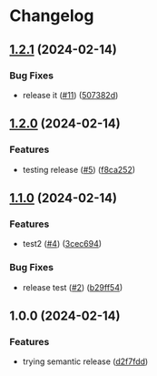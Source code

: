 # Changelog

## [1.2.1](https://github.com/ixxeL-actions/actions/compare/v1.2.0...v1.2.1) (2024-02-14)


### Bug Fixes

* release it ([#11](https://github.com/ixxeL-actions/actions/issues/11)) ([507382d](https://github.com/ixxeL-actions/actions/commit/507382d8f36aaea181db99047d99d60ffddc47d6))

## [1.2.0](https://github.com/ixxeL-actions/actions/compare/v1.1.0...v1.2.0) (2024-02-14)


### Features

* testing release ([#5](https://github.com/ixxeL-actions/actions/issues/5)) ([f8ca252](https://github.com/ixxeL-actions/actions/commit/f8ca2526dbd61ad876608dd5525781dcdd58591d))

## [1.1.0](https://github.com/ixxeL-actions/actions/compare/v1.0.0...v1.1.0) (2024-02-14)


### Features

* test2 ([#4](https://github.com/ixxeL-actions/actions/issues/4)) ([3cec694](https://github.com/ixxeL-actions/actions/commit/3cec6941af6358580e54ca24116b2e124fda64fb))


### Bug Fixes

* release test ([#2](https://github.com/ixxeL-actions/actions/issues/2)) ([b29ff54](https://github.com/ixxeL-actions/actions/commit/b29ff54558f885700078dd5807638666e1224be2))

## 1.0.0 (2024-02-14)


### Features

* trying semantic release ([d2f7fdd](https://github.com/ixxeL-actions/actions/commit/d2f7fdd10fde73178e6c49491cdf395ad41e1bc5))
